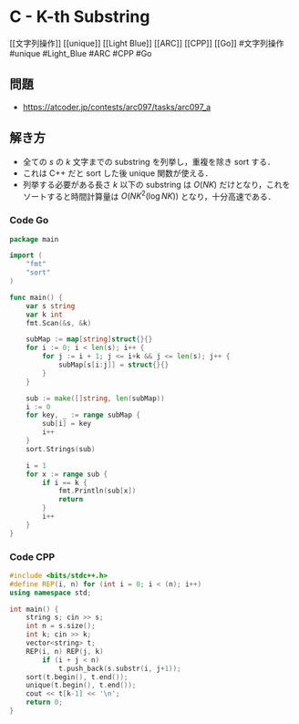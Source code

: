 # C - K-th Substring
[[文字列操作]] [[unique]] [[Light Blue]] [[ARC]] [[CPP]] [[Go]]
#文字列操作 #unique #Light_Blue #ARC #CPP #Go 

## 問題
- https://atcoder.jp/contests/arc097/tasks/arc097_a

## 解き方
- 全ての $s$ の $k$ 文字までの substring を列挙し，重複を除き sort する．
- これは C++ だと sort した後 unique 関数が使える．
- 列挙する必要がある長さ $k$ 以下の substring は $O(NK)$ だけとなり，これをソートすると時間計算量は $O(NK^2(\log NK))$ となり，十分高速である．

### Code Go
```go
package main

import (
	"fmt"
	"sort"
)

func main() {
	var s string
	var k int
	fmt.Scan(&s, &k)

	subMap := map[string]struct{}{}
	for i := 0; i < len(s); i++ {
		for j := i + 1; j <= i+k && j <= len(s); j++ {
			subMap[s[i:j]] = struct{}{}
		}
	}

	sub := make([]string, len(subMap))
	i := 0
	for key, _ := range subMap {
		sub[i] = key
		i++
	}
	sort.Strings(sub)

	i = 1
	for x := range sub {
		if i == k {
			fmt.Println(sub[x])
			return
		}
		i++
	}
}
```

### Code CPP
```c++
#include <bits/stdc++.h>
#define REP(i, n) for (int i = 0; i < (n); i++)
using namespace std;

int main() {
	string s; cin >> s;
	int n = s.size();
	int k; cin >> k;
	vector<string> t;
	REP(i, n) REP(j, k)
		if (i + j < n)
			t.push_back(s.substr(i, j+1));
	sort(t.begin(), t.end());
	unique(t.begin(), t.end());
	cout << t[k-1] << '\n';
    return 0;
}
```